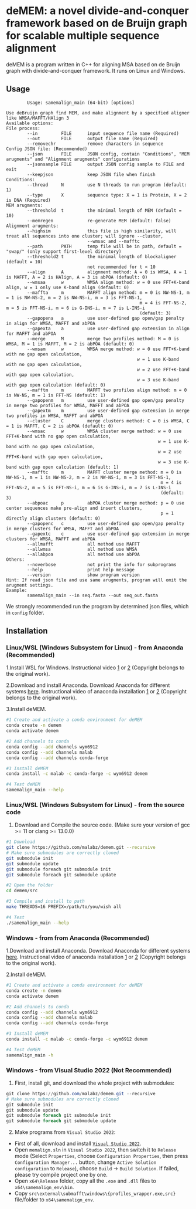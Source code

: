 # deMEM: a novel divide-and-conquer framework based on de Bruijn graph for scalable multiple sequence alignment

deMEM is a program written in C++ for aligning MSA based on de Bruijn graph with divide-and-conquer framework. It runs on Linux and Windows.

## Usage

```
        Usage: samemalign_main (64-bit) [options]

Use deBruijn graph find MEM, and make alignment by a specified aligner like WMSA/MAFFT/HAlign 3
Available options:
File process:
        --in         FILE      input sequence file name (Required)
        --out        FILE      output file name (Required)
        --removechr            remove characters in sequence
Config JSON file: (Recommended)
        --json       FILE      JSON config, contain "Conditions", "MEM arugments" and "Alignment arugments" configurations
        --jsonsample FILE      output JSON config sample to FILE and exit
        --keepjson             keep JSON file when finish
Conditions:
        --thread     N         use N threads to run program (default: 1)
        --type       X         sequence type: X = 1 is Protein, X = 2 is DNA (Required)
MEM arugments:
        --threshold  t         the minimal length of MEM (default = 10)
        --memregen             re-generate MEM (default: false)
Alignment arugments:
        --highsim              this file is high similarity, will treat all sequences into one cluster; will ignore --cluster,
                               --wmsac and --mafftc
        --path       PATH      temp file will be in path, default = "swap/" (only support first-level directory)
        --threshold2 t         the minimal length of blockaligner (default = 10)
                               not recommended for t < 10
        --align      A         alignment method: A = 0 is WMSA, A = 1 is MAFFT, A = 2 is HAlign, A = 3 is abPOA (default: 0)
        --wmsaa      w         WMSA align method: w = 0 use FFT+K-band align, w = 1 only use K-band align (default: 0)
        --maffta     m         MAFFT align method: m = 0 is NW-NS-1, m = 1 is NW-NS-2, m = 2 is NW-NS-i, m = 3 is FFT-NS-1,
                                                   m = 4 is FFT-NS-2, m = 5 is FFT-NS-i, m = 6 is G-INS-i, m = 7 is L-INS-i
                                                   (default: 3)
        --gapopena   a         use user-defined gap open/gap penalty in align for WMSA, MAFFT and abPOA
        --gapexta    a         use user-defined gap extension in align for MAFFT and abPOA
        --merge      M         merge two profiles method: M = 0 is WMSA, M = 1 is MAFFT, M = 2 is abPOA (default: 0)
        --wmsam      w         WMSA merge method: w = 0 use FFT+K-band with no gap open calculation,
                                                  w = 1 use K-band with no gap open calculation,
                                                  w = 2 use FFT+K-band with gap open calculation,
                                                  w = 3 use K-band with gap open calculation (default: 0)
        --mafftm     m         MAFFT two profiles align method: m = 0 is NW-NS, m = 1 is FFT-NS (default: 1)
        --gapopenm   m         use user-defined gap open/gap penalty in merge two profiles for WMSA, MAFFT and abPOA
        --gapextm    m         use user-defined gap extension in merge two profiles in WMSA, MAFFT and abPOA
        --cluster    C         merge clusters method: C = 0 is WMSA, C = 1 is MAFFT, C = 2 is abPOA (default: 0)
        --wmsac      w         WMSA cluster merge method: w = 0 use FFT+K-band with no gap open calculation,
                                                          w = 1 use K-band with no gap open calculation,
                                                          w = 2 use FFT+K-band with gap open calculation,
                                                          w = 3 use K-band with gap open calculation (default: 1)
        --mafftc     m         MAFFT cluster merge method: m = 0 is NW-NS-1, m = 1 is NW-NS-2, m = 2 is NW-NS-i, m = 3 is FFT-NS-1,
                                                           m = 4 is FFT-NS-2, m = 5 is FFT-NS-i, m = 6 is G-INS-i, m = 7 is L-INS-i
                                                           (default: 3)
        --abpoac     p         abPOA cluster merge method: p = 0 use center sequences make pre-align and insert clusters,
                                                           p = 1 directly align clusters (default: 0)
        --gapopenc   c         use user-defined gap open/gap penalty in merge clusters for WMSA, MAFFT and abPOA
        --gapextc    c         use user-defined gap extension in merge clusters for WMSA, MAFFT and abPOA
        --allmafft             all method use MAFFT
        --allwmsa              all method use WMSA
        --allabpoa             all method use abPOA
Others:
        --noverbose            not print the info for subprograms
        --help                 print help message
        --version              show program version
Hint: If read json file and use same arugments, program will omit the arugment settings.
Example:
        samemalign_main --in seq.fasta --out seq_out.fasta
```

We strongly recommended run the program by determined json files, which in `config` folder.

## Installation

### Linux/WSL (Windows Subsystem for Linux) - from Anaconda (Recommended)

1.Install WSL for Windows. Instructional video [1](https://www.youtube.com/watch?v=X-DHaQLrBi8&t=5s) or [2](http://lab.malab.cn/%7Etfr/1.mp4) (Copyright belongs to the original work).

2.Download and install Anaconda. Download Anaconda for different systems [here](https://www.anaconda.com/products/distribution#Downloads). Instructional video of anaconda installation [1](https://www.youtube.com/watch?v=AshsPB3KT-E) or [2](http://lab.malab.cn/%7Etfr/Install_anaconda_in_Linux.mp4) (Copyright belongs to the original work).

3.Install deMEM.

```bash
#1 Create and activate a conda environment for deMEM
conda create -n demem
conda activate demem

#2 Add channels to conda
conda config --add channels wym6912
conda config --add channels malab
conda config --add channels conda-forge

#3 Install deMEM
conda install -c malab -c conda-forge -c wym6912 demem

#4 Test deMEM
samemalign_main --help
```

### Linux/WSL (Windows Subsystem for Linux) - from the source code

1. Download and Compile the source code. (Make sure your version of gcc >= 11 or clang >= 13.0.0)

```bash
#1 Download
git clone https://github.com/malabz/demem.git --recursive
# Make sure submodules are correctly cloned
git submodule init
git submodule update
git submodule foreach git submodule init
git submodule foreach git submodule update

#2 Open the folder
cd demem/src

#3 Compile and install to path
make THREADS=16 PREFIX=/path/to/you/wish all

#4 Test
./samemalign_main --help
```

### Windows - from from Anaconda (Recommended)

1.Download and install Anaconda. Download Anaconda for different systems [here](https://www.anaconda.com/products/distribution#Downloads). Instructional video of anaconda installation [1](https://www.youtube.com/watch?v=AshsPB3KT-E) or [2](http://lab.malab.cn/%7Etfr/Install_anaconda_in_Linux.mp4) (Copyright belongs to the original work).

2.Install deMEM.

```bash
#1 Create and activate a conda environment for deMEM
conda create -n demem
conda activate demem

#2 Add channels to conda
conda config --add channels wym6912
conda config --add channels malab
conda config --add channels conda-forge

#3 Install deMEM
conda install -c malab -c conda-forge -c wym6912 demem

#4 Test deMEM
samemalign_main -h
```

### Windows - from Visual Studio 2022 (Not Recommended)

1. First, install git, and download the whole project with submodules:

```powershell
git clone https://github.com/malabz/demem.git --recursive
# Make sure submodules are correctly cloned
git submodule init
git submodule update
git submodule foreach git submodule init
git submodule foreach git submodule update
```

2. Make programs from `Visual Studio 2022`:

- First of all, download and install [`Visual Studio 2022`](https://visualstudio.microsoft.com/vs/).
- Open `memalign.sln` in `Visual Studio 2022`, then switch it to `Release` mode (Select `Properties`, choose `Configuration Properties`, then press `Configuration Manager...` button, change `Active Solution configuration` to `Release`), choose `Build` -> `Build Solution`. If failed, please try compile project one by one.
- Open `x64\Release` folder, copy all the `.exe` and `.dll` files to `x64\samemalign_env\bin`.
- Copy `src\external\submafft\windows\{profiles_wrapper.exe,src}` file/folder to `x64\samemalign_env`.
